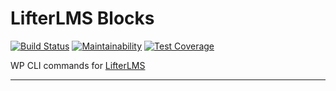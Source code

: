LifterLMS Blocks
================

[![Build Status](https://travis-ci.com/gocodebox/lifterlms-blocks.svg?branch=trunk)](https://travis-ci.com/gocodebox/lifterlms-blocks)
[![Maintainability](https://api.codeclimate.com/v1/badges/49df50fa2a04ab1f8e55/maintainability)](https://codeclimate.com/github/gocodebox/lifterlms-blocks/maintainability)
[![Test Coverage](https://api.codeclimate.com/v1/badges/49df50fa2a04ab1f8e55/test_coverage)](https://codeclimate.com/github/gocodebox/lifterlms-blocks/test_coverage)

WP CLI commands for [LifterLMS](https://github.com/gocodebox/lifterlms)

---


